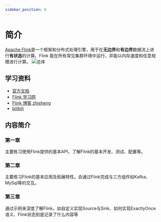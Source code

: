 ```yaml
---
sidebar_position: 0
---
```


# 简介

[Apache Flink](https://flink.apache.org/)是一个框架和分布式处理引擎，用于在**无边界**和**有边界**数据流上进行**有状态**的计算。Flink 能在所有常见集群环境中运行，并能以内存速度和任意规模进行计算。
![总体](https://mqjd.github.io/assets/imgs/img/flink_home_graphic.png)

## 学习资料

-  [官方文档](https://nightlies.apache.org/flink/flink-docs-release-1.19/)
-  [Flink 学习网](https://flink-learning.org.cn/)
-  [Flink 博客 zhisheng](http://www.54tianzhisheng.cn/tags/Flink/)
-  [bilibili](https://search.bilibili.com/all?keyword=flink&order=click)

## 内容简介

### 第一章

主要练习使用Flink提供的基本API，了解Flink的基本开发、测试、配置等。

### 第二章

主要练习Flink的基本应用及拓展特性。会通过Flink完成与三方组件如Kafka、MySql等的交互。

### 第三章

通过示例来深度了解Flink。如自定义实现Source与Sink、如何实现ExactlyOnce语义、Flink状态到底记录了什么内容等
